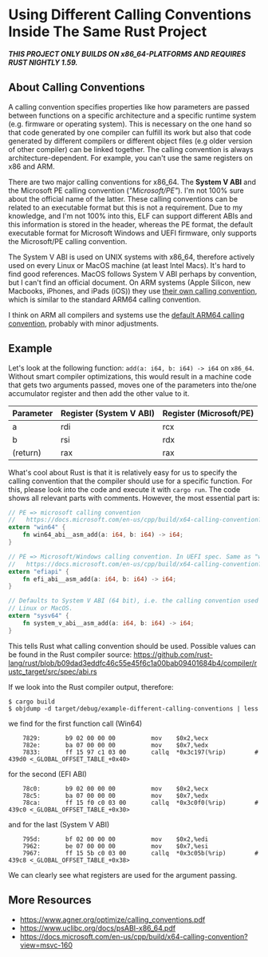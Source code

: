 # Using Different Calling Conventions Inside The Same Rust Project

***THIS PROJECT ONLY BUILDS ON x86_64-PLATFORMS AND REQUIRES RUST NIGHTLY 1.59.***

## About Calling Conventions

A calling convention specifies properties like how parameters are passed 
between functions on a specific architecture and a specific
runtime system (e.g. firmware or operating system). This is necessary on the one 
hand so that code generated by one compiler can fulfill its work but also that code 
generated by different compilers or different object files 
(e.g older version of other compiler) can be linked together. The calling 
convention is always architecture-dependent. For example, you can't use the same 
registers on x86 and ARM.

There are two major calling conventions for x86_64. The **System V ABI** and the Microsoft
PE calling convention (*"Microsoft/PE"*). I'm not 100% sure about the official name of the latter.
These calling conventions can be related to an executable format but this is not 
a requirement. Due to my knowledge, and I'm not 100% into this,
ELF can support different ABIs and this information is stored in the header,
whereas the PE format, the default executable format for Microsoft Windows and 
UEFI firmware, only supports the Microsoft/PE calling convention.

The System V ABI is used on UNIX systems with x86_64, therefore actively used on every 
Linux or MacOS machine (at least Intel Macs). It's hard to find good references. MacOS
follows System V ABI perhaps by convention, but I can't find an official document.
On ARM systems (Apple Silicon, new Macbooks, iPhones, and iPads (iOS)) they 
use [their own calling convention](https://developer.apple.com/documentation/xcode/writing-arm64-code-for-apple-platforms#//apple_ref/doc/uid/TP40009020-SW1), 
which is similar to the standard ARM64 calling convention.

I think on ARM all compilers and systems use the [default ARM64 calling convention](https://developer.arm.com/documentation/ihi0042/latest),
probably with minor adjustments.

## Example

Let's look at the following function: `add(a: i64, b: i64) -> i64` on `x86_64`.
Without smart compiler optimizations, this would result in a machine 
code that gets two arguments passed, moves one of the parameters into the/one 
accumulator register and then add the other value to it.

| Parameter | Register (System V ABI) | Register (Microsoft/PE) |
|-----------|-------------------------|-------------------------|
| a         | rdi                     | rcx                     |
| b         | rsi                     | rdx                     |
| (return)  | rax                     | rax                     |

What's cool about Rust is that it is relatively easy for us to specify
the calling convention that the compiler should use for a specific function. 
For this, please look into the code and execute it with `cargo run`. The code shows
all relevant parts with comments. However, the most essential part is:

```rust
// PE => microsoft calling convention
//   https://docs.microsoft.com/en-us/cpp/build/x64-calling-convention?view=msvc-160
extern "win64" {
    fn win64_abi__asm_add(a: i64, b: i64) -> i64;
}

// PE => Microsoft/Windows calling convention. In UEFI spec. Same as "win64".
//   https://docs.microsoft.com/en-us/cpp/build/x64-calling-convention?view=msvc-160
extern "efiapi" {
    fn efi_abi__asm_add(a: i64, b: i64) -> i64;
}

// Defaults to System V ABI (64 bit), i.e. the calling convention used on
// Linux or MacOS.
extern "sysv64" {
    fn system_v_abi__asm_add(a: i64, b: i64) -> i64;
}
```

This tells Rust what calling convention should be used. Possible values
can be found in the Rust compiler source: https://github.com/rust-lang/rust/blob/b09dad3eddfc46c55e45f6c1a00bab09401684b4/compiler/rustc_target/src/spec/abi.rs

If we look into the Rust compiler output, therefore:
```
$ cargo build
$ objdump -d target/debug/example-different-calling-conventions | less
```

we find for the first function call (Win64)

```
    7829:       b9 02 00 00 00          mov    $0x2,%ecx
    782e:       ba 07 00 00 00          mov    $0x7,%edx
    7833:       ff 15 97 c1 03 00       callq  *0x3c197(%rip)        # 439d0 <_GLOBAL_OFFSET_TABLE_+0x40>
```

for the second (EFI ABI)


```
    78c0:       b9 02 00 00 00          mov    $0x2,%ecx
    78c5:       ba 07 00 00 00          mov    $0x7,%edx
    78ca:       ff 15 f0 c0 03 00       callq  *0x3c0f0(%rip)        # 439c0 <_GLOBAL_OFFSET_TABLE_+0x30>
```

and for the last (System V ABI)

```
    795d:       bf 02 00 00 00          mov    $0x2,%edi
    7962:       be 07 00 00 00          mov    $0x7,%esi
    7967:       ff 15 5b c0 03 00       callq  *0x3c05b(%rip)        # 439c8 <_GLOBAL_OFFSET_TABLE_+0x38>
```

We can clearly see what registers are used for the argument passing.


## More Resources
- https://www.agner.org/optimize/calling_conventions.pdf
- https://www.uclibc.org/docs/psABI-x86_64.pdf
- https://docs.microsoft.com/en-us/cpp/build/x64-calling-convention?view=msvc-160
